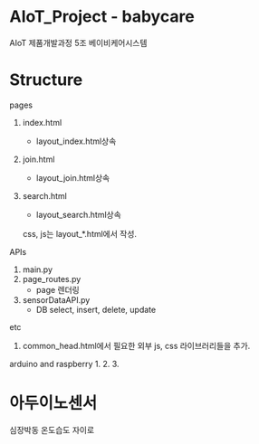 # AIoT_Project - babycare
AIoT 제품개발과정 5조 베이비케어시스템

# Structure

pages
1. index.html
	- layout_index.html상속
2. join.html
	- layout_join.html상속
3. search.html
	- layout_search.html상속

	css, js는 layout_*.html에서 작성.

APIs
1. main.py
2. page_routes.py
	- page 렌더링
2. sensorDataAPI.py
	- DB select, insert, delete, update

etc
1. common_head.html에서 필요한 외부 js, css 라이브러리들을 추가.

arduino and raspberry
1.
2.
3.

# 아두이노센서

심장박동
온도습도
자이로
